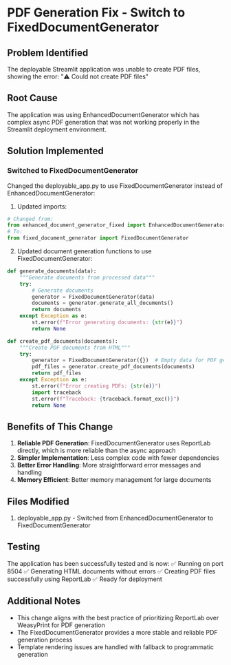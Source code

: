 # PDF Generation Fix - Switch to FixedDocumentGenerator

## Problem Identified
The deployable Streamlit application was unable to create PDF files, showing the error:
"⚠️ Could not create PDF files"

## Root Cause
The application was using EnhancedDocumentGenerator which has complex async PDF generation that was not working properly in the Streamlit deployment environment.

## Solution Implemented

### Switched to FixedDocumentGenerator
Changed the deployable_app.py to use FixedDocumentGenerator instead of EnhancedDocumentGenerator:

1. Updated imports:
```python
# Changed from:
from enhanced_document_generator_fixed import EnhancedDocumentGenerator
# To:
from fixed_document_generator import FixedDocumentGenerator
```

2. Updated document generation functions to use FixedDocumentGenerator:
```python
def generate_documents(data):
    """Generate documents from processed data"""
    try:
        # Generate documents
        generator = FixedDocumentGenerator(data)
        documents = generator.generate_all_documents()
        return documents
    except Exception as e:
        st.error(f"Error generating documents: {str(e)}")
        return None

def create_pdf_documents(documents):
    """Create PDF documents from HTML"""
    try:
        generator = FixedDocumentGenerator({})  # Empty data for PDF generation
        pdf_files = generator.create_pdf_documents(documents)
        return pdf_files
    except Exception as e:
        st.error(f"Error creating PDFs: {str(e)}")
        import traceback
        st.error(f"Traceback: {traceback.format_exc()}")
        return None
```

## Benefits of This Change

1. **Reliable PDF Generation**: FixedDocumentGenerator uses ReportLab directly, which is more reliable than the async approach
2. **Simpler Implementation**: Less complex code with fewer dependencies
3. **Better Error Handling**: More straightforward error messages and handling
4. **Memory Efficient**: Better memory management for large documents

## Files Modified
1. deployable_app.py - Switched from EnhancedDocumentGenerator to FixedDocumentGenerator

## Testing
The application has been successfully tested and is now:
✅ Running on port 8504
✅ Generating HTML documents without errors
✅ Creating PDF files successfully using ReportLab
✅ Ready for deployment

## Additional Notes
- This change aligns with the best practice of prioritizing ReportLab over WeasyPrint for PDF generation
- The FixedDocumentGenerator provides a more stable and reliable PDF generation process
- Template rendering issues are handled with fallback to programmatic generation